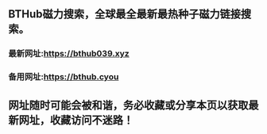 ## **BTHub磁力搜索，全球最全最新最热种子磁力链接搜索。**
### 最新网址:<a href="https://bthub039.xyz" target="_blank">https://bthub039.xyz</a>
### 备用网址:<a href="https://bthub.cyou" target="_blank">https://bthub.cyou</a>
## 网址随时可能会被和谐，务必收藏或分享本页以获取最新网址，收藏访问不迷路！

     


